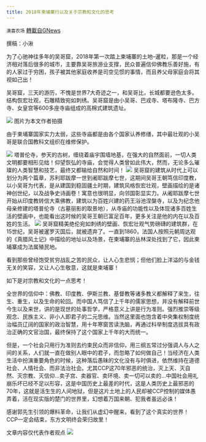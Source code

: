 ```yaml
---
title: 2018年柬埔寨行以及关于宗教和文化的思考
---
```

`澳喜农场` [轉載自GNews](https://gnews.org/zh-hans/1562419/)

撰稿：小湫

为了心驰神往多年的吴哥窟，2018年第一次踏上柬埔寨的土地–暹粒，那是一个经济相对落后很多的城市，主要靠吴哥旅游业支撑，民众普遍信仰佛教乐善好施，有的人家过于穷困，孩子被其他家庭收养是司空见惯的事情，而且养父母家庭会将其视如己出！

吴哥窟，三天的游历，不愧是世界7大奇迹之一，和吴哥比，长城都要逊色太多。结构恢宏壮观，石雕精致宛如刺绣。吴哥窟是由小吴哥、巴戎寺、塔布隆寺、巴方寺、女皇宫等600多座寺庙组成的高棉式建筑遗址。


![](https://assets.gnews.org/wp-content/uploads/2021/09/Screenshot-a1.png)
图片为本文作者拍摄

由于柬埔寨国家实力太弱，这些寺庙都是由各个国家认养修缮，其中最壮观的小吴哥是联合国教科文组织在维修保护。


![](https://assets.gnews.org/wp-content/uploads/2021/09/Screenshot-1.png)
塔普伦寺，参天的古树，缠绕着庙宇围墙地基，在强大的自然面前，一切人类文明都要相形见绌！仰望恢弘的寺庙，会觉得人类曾如此伟大，然而，无论多么璀璨的人类智慧和技艺，最终又都输给自然和时间！
![](https://assets.gnews.org/wp-content/uploads/2021/09/Screenshot-2-1.png)
吴哥窟的建筑从时代上可以划分为两个篇章，苏利耶跋摩一世到阇耶跋摩七世，这期间吴哥王朝笃信印度教，以小吴哥为代表，是从建国到稳固疆土时期，建筑风格恢宏壮观，壁画描绘的是诸神创世纪，以及战争史诗画卷！寓意也很明显，向邻国彰显实力。从阇耶跋摩七世开始从印度教转信大乘佛教，建筑以为百姓兴建的药王浴池涅槃寺，以及为纪念他母亲修建的塔普伦寺（古墓丽影的取景地），从寺庙的功能性以及体现诸多百姓生活的壁画中，也能看出这时候的吴哥王朝已富足百年，更多关注是他的内在以及百姓的生活。
![](https://assets.gnews.org/wp-content/uploads/2021/09/Screenshot-4-1.png)
吴哥窟精美绝伦宛如刺绣的壁画、恢宏壮观气势磅礴的建筑群，在15世纪，吴哥被暹罗灭国后，就被遗弃了。一直到1860，法国人按照元朝周达观的《真腊风土记》中描绘的地址以及场景，在柬埔寨的丛林深处找到了它，因此柬埔寨成为法属殖民地。

看到那些曾经饱受贫穷战乱之苦的民众，让人心生悲悯；但他们脸上洋溢的与金钱无关的笑容，又让人心生敬意，这就是柬埔寨！

如下是对宗教和文化的一点思考！

全世界的信仰中：佛教、印度教、伊斯兰教、基督教等诸多教义都解释了来生，往生、重生，以及生命的轮回。而中国人笃信了上千年的儒家思想，并没有解释前世今生以及来世，讲的是现世的处事哲学，严格意义上讲是行为准则。强烈推崇等级观念、民族主义、非小人即君子的二元思维。当然这里面也饱含着中央集权制度统治幅员辽阔的国家的政治智慧，用十年寒窗苦读洗脑，再通过科举制度选拔具有政治正确的文官治国，最终保持了这个国家上千年的大而统一。

但是，一个社会只用行为准则去约束民众而非信仰，用三纲五常过分强调人与人之间的关系，人们就一直在做别人眼中的君子，而忽略了如何做自己！当经济在人类生活中扮演重要角色的时候，这种落后愚昧的文化没有与时俱进，依然维持在道德社会、人情社会、而非法治社会。尤其CCP这70年邪恶的统治，灭上天、灭自然、灭宗教、灭信仰…卖子宫、卖器官、卖环境、卖一切可以卖的…中国社会用礼崩乐坏已经不足以形容，这是中国历史上最差的时代，这是人类历史上最邪恶的70年，这就是活生生的人间地狱，但是这片土地上的人民却被CCP控制的媒体愚弄着，活在现实版的楚门的世界里，幻想着万国来朝、犯我者虽远必诛！

感谢郭先生引领的爆料革命，让我们从虚幻中醒来，看到了这个真实的世界！CCP一定会结束，东方文明终会荣归故里！

文章内容仅代表作者观点
![](https://assets.gnews.org/wp-content/uploads/2021/09/澳喜图标2-1.jpg)
